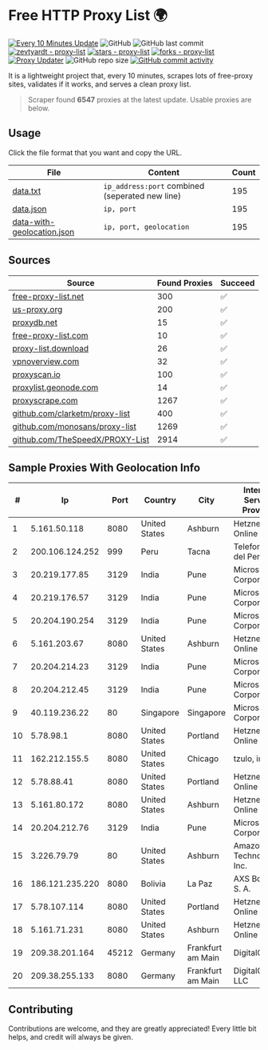 
# Free HTTP Proxy List 🌍

[![Every 10 Minutes Update](https://github.com/mertguvencli/http-proxy-list/actions/workflows/main.yml/badge.svg?branch=main)](https://github.com/mertguvencli/http-proxy-list/actions/workflows/main.yml)
![GitHub](https://img.shields.io/github/license/mertguvencli/http-proxy-list)
![GitHub last commit](https://img.shields.io/github/last-commit/mertguvencli/http-proxy-list)
[![zevtyardt - proxy-list](https://img.shields.io/static/v1?label=zevtyardt&message=proxy-list&color=blue&logo=github)](https://github.com/zevtyardt/proxy-list "Go to GitHub repo")
[![stars - proxy-list](https://img.shields.io/github/stars/zevtyardt/proxy-list?style=social)](https://github.com/zevtyardt/proxy-list)
[![forks - proxy-list](https://img.shields.io/github/forks/zevtyardt/proxy-list?style=social)](https://github.com/zevtyardt/proxy-list)
[![Proxy Updater](https://github.com/zevtyardt/proxy-list/workflows/Proxy%20Updater/badge.svg)](https://github.com/zevtyardt/proxy-list/actions?query=workflow:"Proxy+Updater")
![GitHub repo size](https://img.shields.io/github/repo-size/zevtyardt/proxy-list)
[![GitHub commit activity](https://img.shields.io/github/commit-activity/m/zevtyardt/proxy-list?logo=commits)](https://github.com/zevtyardt/proxy-list/commits/main)

It is a lightweight project that, every 10 minutes, scrapes lots of free-proxy sites, validates if it works, and serves a clean proxy list.

> Scraper found **6547** proxies at the latest update. Usable proxies are below.

## Usage

Click the file format that you want and copy the URL.

|File|Content|Count|
|----|-------|-----|
|[data.txt](https://raw.githubusercontent.com/mertguvencli/http-proxy-list/main/proxy-list/data.txt)|`ip_address:port` combined (seperated new line)|195|
|[data.json](https://raw.githubusercontent.com/mertguvencli/http-proxy-list/main/proxy-list/data.json)|`ip, port`|195|
|[data-with-geolocation.json](https://raw.githubusercontent.com/mertguvencli/http-proxy-list/main/proxy-list/data-with-geolocation.json)|`ip, port, geolocation`|195|

## Sources

|Source|Found Proxies|Succeed|
|------|-------------|-------|
|[free-proxy-list.net](https://free-proxy-list.net)|300|✅|
|[us-proxy.org](https://www.us-proxy.org)|200|✅|
|[proxydb.net](http://proxydb.net)|15|✅|
|[free-proxy-list.com](https://free-proxy-list.com/?page=&port=&type%5B%5D=http&type%5B%5D=https&up_time=0&search=Search)|10|✅|
|[proxy-list.download](https://www.proxy-list.download/HTTP)|26|✅|
|[vpnoverview.com](https://vpnoverview.com/privacy/anonymous-browsing/free-proxy-servers)|32|✅|
|[proxyscan.io](https://www.proxyscan.io)|100|✅|
|[proxylist.geonode.com](https://proxylist.geonode.com/api/proxy-list?limit=300&page=1&sort_by=lastChecked&sort_type=desc&protocols=http,https)|14|✅|
|[proxyscrape.com](https://api.proxyscrape.com/v2/?request=displayproxies&protocol=http&timeout=10000&country=all&ssl=all&anonymity=all)|1267|✅|
|[github.com/clarketm/proxy-list](https://raw.githubusercontent.com/clarketm/proxy-list/master/proxy-list-raw.txt)|400|✅|
|[github.com/monosans/proxy-list](https://raw.githubusercontent.com/monosans/proxy-list/main/proxies/http.txt)|1269|✅|
|[github.com/TheSpeedX/PROXY-List](https://raw.githubusercontent.com/TheSpeedX/PROXY-List/master/http.txt)|2914|✅|


## Sample Proxies With Geolocation Info

|#|Ip|Port|Country|City|Internet Service Provider|
|-|--|----|-------|----|-------------------------|
|1|5.161.50.118|8080|United States|Ashburn|Hetzner Online GmbH|
|2|200.106.124.252|999|Peru|Tacna|Telefonica del Peru|
|3|20.219.177.85|3129|India|Pune|Microsoft Corporation|
|4|20.219.176.57|3129|India|Pune|Microsoft Corporation|
|5|20.204.190.254|3129|India|Pune|Microsoft Corporation|
|6|5.161.203.67|8080|United States|Ashburn|Hetzner Online GmbH|
|7|20.204.214.23|3129|India|Pune|Microsoft Corporation|
|8|20.204.212.45|3129|India|Pune|Microsoft Corporation|
|9|40.119.236.22|80|Singapore|Singapore|Microsoft Corporation|
|10|5.78.98.1|8080|United States|Portland|Hetzner Online GmbH|
|11|162.212.155.5|8080|United States|Chicago|tzulo, inc.|
|12|5.78.88.41|8080|United States|Portland|Hetzner Online GmbH|
|13|5.161.80.172|8080|United States|Ashburn|Hetzner Online GmbH|
|14|20.204.212.76|3129|India|Pune|Microsoft Corporation|
|15|3.226.79.79|80|United States|Ashburn|Amazon Technologies Inc.|
|16|186.121.235.220|8080|Bolivia|La Paz|AXS Bolivia S. A.|
|17|5.78.107.114|8080|United States|Portland|Hetzner Online GmbH|
|18|5.161.71.231|8080|United States|Ashburn|Hetzner Online GmbH|
|19|209.38.201.164|45212|Germany|Frankfurt am Main|DigitalOcean|
|20|209.38.255.133|8080|Germany|Frankfurt am Main|DigitalOcean, LLC|



## Contributing

Contributions are welcome, and they are greatly appreciated! Every
little bit helps, and credit will always be given.

